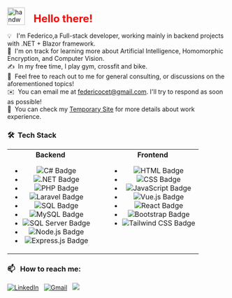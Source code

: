 ### <p align="center">
  <img alt="handwavegif" src="https://user-images.githubusercontent.com/39513876/112366216-8cfe7400-8cfe-11eb-8116-7d3dbae20e97.gif" width='40' align="left" style="margin-right: 20px;"/>
  <h1 style="color:red; font-size: 24px;">Hello there!</h1>
</p>

💡 &nbsp; I'm Federico,a Full-stack developer, working mainly in backend projects with .NET + Blazor framework. \
🌱 &nbsp;I'm on track for learning more about Artificial Intelligence, Homomorphic Encryption, and Computer Vision.\
✍️ &nbsp;In my free time, I play gym, crossfit and bike.\
💬 &nbsp;Feel free to reach out to me for general consulting, or discussions on the aforementioned topics!\
✉️ &nbsp;You can email me at federicocet@gmail.com. I'll try to respond as soon as possible!\
📄 &nbsp;You can check my [Temporary Site](https://fedekh.netlify.app/) for more details about work experience.

### 🛠 &nbsp;Tech Stack

<table>
  <tr style="display:flex; gap:30px;">
    <td align="center">
      <b>Backend</b>
      <ul>
        <li><img alt="C# Badge" src="https://img.shields.io/badge/-C%23-239120?logo=c-sharp&logoColor=white"></li>
        <li><img alt=".NET Badge" src="https://img.shields.io/badge/-.NET-512BD4?logo=.net&logoColor=white"></li>
        <li><img alt="PHP Badge" src="https://img.shields.io/badge/-PHP-777BB4?logo=php&logoColor=white"></li>
        <li><img alt="Laravel Badge" src="https://img.shields.io/badge/-Laravel-FF2D20?logo=laravel&logoColor=white"></li>
        <li><img alt="SQL Badge" src="https://img.shields.io/badge/-SQL-4479A1?logo=sql&logoColor=white"></li>
        <li><img alt="MySQL Badge" src="https://img.shields.io/badge/-MySQL-4479A1?logo=mysql&logoColor=white"></li>
        <li><img alt="SQL Server Badge" src="https://img.shields.io/badge/-SQL%20Server-CC2927?logo=microsoft%20sql%20server&logoColor=white"></li>
        <li><img alt="Node.js Badge" src="https://img.shields.io/badge/-Node.js-339933?logo=node.js&logoColor=white"></li>
        <li><img alt="Express.js Badge" src="https://img.shields.io/badge/-Express.js-000000?logo=express&logoColor=white"></li>
      </ul>
    </td>
    <td align="center">
      <b>Frontend</b>
      <ul>
        <li><img alt="HTML Badge" src="https://img.shields.io/badge/-HTML-E34F26?logo=html5&logoColor=white"></li>
        <li><img alt="CSS Badge" src="https://img.shields.io/badge/-CSS-1572B6?logo=css3&logoColor=white"></li>
        <li><img alt="JavaScript Badge" src="https://img.shields.io/badge/-JavaScript-F7DF1E?logo=javascript&logoColor=black"></li>
        <li><img alt="Vue.js Badge" src="https://img.shields.io/badge/-Vue.js-4FC08D?logo=vue.js&logoColor=white"></li>
        <li><img alt="React Badge" src="https://img.shields.io/badge/-React-61DAFB?logo=react&logoColor=white"></li>
        <li><img alt="Bootstrap Badge" src="https://img.shields.io/badge/-Bootstrap-7952B3?logo=bootstrap&logoColor=white"></li>
        <li><img alt="Tailwind CSS Badge" src="https://img.shields.io/badge/-Tailwind%20CSS-38B2AC?logo=tailwind%20css&logoColor=white"></li>
      </ul>
    </td>
  </tr>
</table>




### 📫 &nbsp; How to reach me:


<a href="https://www.linkedin.com/in/abhishek-singh-dhadwal/"><img alt="LinkedIn" src="https://img.shields.io/badge/linkedin%20-%230077B5.svg?&style=flat&logo=linkedin&logoColor=white"/></a> &nbsp;
<a href="mailto:dhadwal1507@gmail.com"><img alt="Gmail" src="https://img.shields.io/badge/Gmail-D14836?style=flat&logo=gmail&logoColor=white" /></a> &nbsp;
<a href="https://www.instagram.com/fedekh_"><img src="https://img.shields.io/badge/-Fedekh?style=flat&logo=Instagram&logoColor=white"/></a> &nbsp;

<!--
**AbhishekSinghDhadwal/AbhishekSinghDhadwal** is a ✨ _special_ ✨ repository because its `README.md` (this file) appears on your GitHub profile.

Here are some ideas to get you started:

- 🔭 I’m currently working on ...
- 🌱 I’m currently learning ...
- 👯 I’m looking to collaborate on ...
- 🤔 I’m looking for help with ...
- 💬 Ask me about ...
- 📫 How to reach me: ...
- 😄 Pronouns: ...
- ⚡ Fun fact: ...
-->








